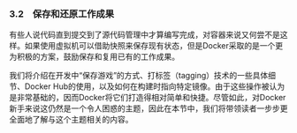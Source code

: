 ### 3.2　保存和还原工作成果

有些人说代码直到提交到了源代码管理中才算编写完成，对容器来说又何尝不是这样。如果使用虚拟机可以借助快照来保存现有状态，但是Docker采取的是一个更为积极的方案，鼓励保存和复用已有的工作成果。

我们将介绍在开发中“保存游戏”的方式、打标签（tagging）技术的一些具体细节、Docker Hub的使用，以及如何在构建时指向特定镜像。由于这些操作被认为是非常基础的，因而Docker将它们打造得相对简单和快捷。尽管如此，对Docker新手来说这仍然是一个令人困惑的主题，因此在本节中，我们将带领读者一步步更全面地了解与这个主题相关的内容。

